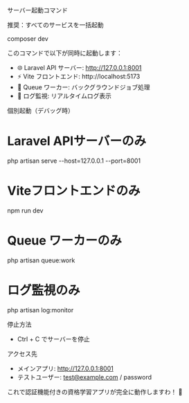   サーバー起動コマンド

  推奨：すべてのサービスを一括起動

  composer dev

  このコマンドで以下が同時に起動します：
  - 🌐 Laravel API サーバー: http://127.0.0.1:8001
  - ⚡ Vite フロントエンド: http://localhost:5173
  - 🔄 Queue ワーカー: バックグラウンドジョブ処理
  - 📝 ログ監視: リアルタイムログ表示

  個別起動（デバッグ時）

  # Laravel APIサーバーのみ
  php artisan serve --host=127.0.0.1 --port=8001

  # Viteフロントエンドのみ
  npm run dev

  # Queue ワーカーのみ
  php artisan queue:work

  # ログ監視のみ
  php artisan log:monitor

  停止方法

  - Ctrl + C でサーバーを停止

  アクセス先

  - メインアプリ: http://127.0.0.1:8001
  - テストユーザー: test@example.com / password

  これで認証機能付きの資格学習アプリが完全に動作しますわ！ 🚀
